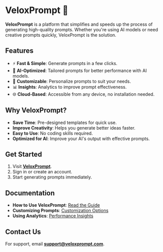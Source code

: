 # VeloxPrompt 🚀

**VeloxPrompt** is a platform that simplifies and speeds up the process of generating high-quality prompts. Whether you're using AI models or need creative prompts quickly, VeloxPrompt is the solution.

## Features
- ⚡ **Fast & Simple**: Generate prompts in a few clicks.
- 🤖 **AI-Optimized**: Tailored prompts for better performance with AI models.
- 🎨 **Customizable**: Personalize prompts to suit your needs.
- 📊 **Insights**: Analytics to improve prompt effectiveness.
- 🌐 **Cloud-Based**: Accessible from any device, no installation needed.

## Why VeloxPrompt?
- **Save Time**: Pre-designed templates for quick use.
- **Improve Creativity**: Helps you generate better ideas faster.
- **Easy to Use**: No coding skills required.
- **Optimized for AI**: Improve your AI's output with effective prompts.

## Get Started
1. Visit **[VeloxPrompt](https://yourdomain.com)**.
2. Sign in or create an account.
3. Start generating prompts immediately.

## Documentation
- **How to Use VeloxPrompt**: [Read the Guide](link-to-guide)
- **Customizing Prompts**: [Customization Options](link-to-guide)
- **Using Analytics**: [Performance Insights](link-to-guide)

## Contact Us
For support, email **[support@veloxprompt.com](mailto:support@veloxprompt.com)**.

